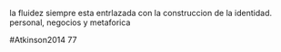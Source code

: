 la fluidez siempre esta entrlazada con la construccion de la identidad.
personal, negocios y metaforica

#Atkinson2014 77

